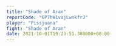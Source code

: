 ```yaml
---
title: "Shade of Aran"
reportCode: "6P7hW1vajLwnkfrJ"
player: "Pissjuana"
fight: "Shade of Aran"
date: 2021-10-01T19:23:51.380000+00:00
---
```

